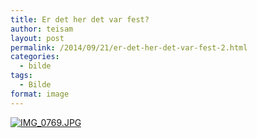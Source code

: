 ```yaml
---
title: Er det her det var fest?
author: teisam
layout: post
permalink: /2014/09/21/er-det-her-det-var-fest-2.html
categories:
  - bilde
tags:
  - Bilde
format: image
---
```

[<img src="/content/IMG_07691.jpg" alt="IMG_0769.JPG" class="alignnone size-full" />][1]

 [1]: /content/IMG_07691.jpg